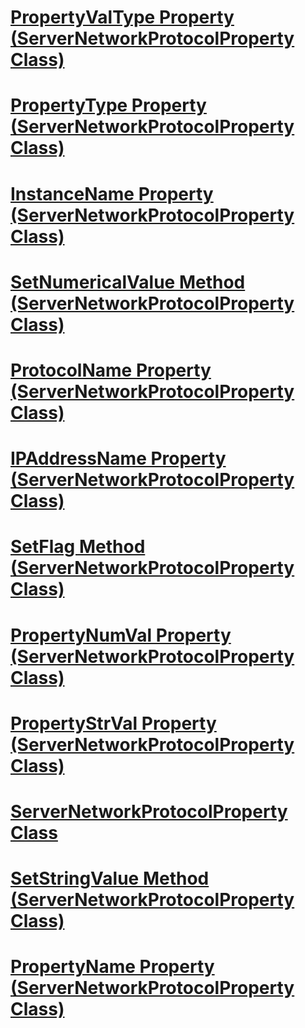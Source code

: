 # [PropertyValType Property (ServerNetworkProtocolProperty Class)](propertyvaltype-property-servernetworkprotocolproperty-class.md)
# [PropertyType Property (ServerNetworkProtocolProperty Class)](propertytype-property-servernetworkprotocolproperty-class.md)
# [InstanceName Property (ServerNetworkProtocolProperty Class)](instancename-property-servernetworkprotocolproperty-class.md)
# [SetNumericalValue Method (ServerNetworkProtocolProperty Class)](setnumericalvalue-method-servernetworkprotocolproperty-class.md)
# [ProtocolName Property (ServerNetworkProtocolProperty Class)](protocolname-property-servernetworkprotocolproperty-class.md)
# [IPAddressName Property (ServerNetworkProtocolProperty Class)](ipaddressname-property-servernetworkprotocolproperty-class.md)
# [SetFlag Method (ServerNetworkProtocolProperty Class)](setflag-method-servernetworkprotocolproperty-class.md)
# [PropertyNumVal Property (ServerNetworkProtocolProperty Class)](propertynumval-property-servernetworkprotocolproperty-class.md)
# [PropertyStrVal Property (ServerNetworkProtocolProperty Class)](propertystrval-property-servernetworkprotocolproperty-class.md)
# [ServerNetworkProtocolProperty Class](servernetworkprotocolproperty-class.md)
# [SetStringValue Method (ServerNetworkProtocolProperty Class)](setstringvalue-method-servernetworkprotocolproperty-class.md)
# [PropertyName Property (ServerNetworkProtocolProperty Class)](propertyname-property-servernetworkprotocolproperty-class.md)
